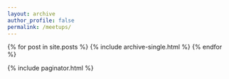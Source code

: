 ```yaml
---
layout: archive
author_profile: false
permalink: /meetups/
---
```


{% for post in site.posts %}
  {% include archive-single.html %}
{% endfor %}

{% include paginator.html %}
